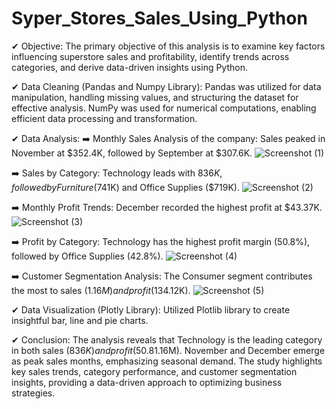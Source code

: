 # Syper_Stores_Sales_Using_Python 


✔ Objective: The primary objective of this analysis is to examine key factors influencing superstore sales and profitability, identify trends across categories, and derive data-driven insights using Python.

✔ Data Cleaning (Pandas and Numpy Library): Pandas was utilized for data manipulation, handling missing values, and structuring the dataset for effective analysis. NumPy was used for numerical computations, enabling efficient data processing and transformation.

✔ Data Analysis:
   ➡️ Monthly Sales Analysis of the company: Sales peaked in November at $352.4K, followed by September at $307.6K.
   ![Screenshot (1)](https://github.com/subhajitdey295/Python_Super_Stores_Sales/assets/73297451/9d78761e-30ef-46d3-8683-543d9ed57b78)

   ➡️ Sales by Category: Technology leads with $836K, followed by Furniture ($741K) and Office Supplies ($719K).
   ![Screenshot (2)](https://github.com/subhajitdey295/Python_Super_Stores_Sales/assets/73297451/41fe1d66-4428-48d1-9474-56eb112b5af1)

   ➡️ Monthly Profit Trends: December recorded the highest profit at $43.37K.
   ![Screenshot (3)](https://github.com/subhajitdey295/Python_Super_Stores_Sales/assets/73297451/f900ba37-f5a2-44a8-b3dc-c44483c1d583)

   ➡️ Profit by Category: Technology has the highest profit margin (50.8%), followed by Office Supplies (42.8%).
   ![Screenshot (4)](https://github.com/subhajitdey295/Python_Super_Stores_Sales/assets/73297451/daaca910-df07-4a20-89c9-3a6ee111a386)

   ➡️ Customer Segmentation Analysis: The Consumer segment contributes the most to sales ($1.16M) and profit ($134.12K).
   ![Screenshot (5)](https://github.com/subhajitdey295/Python_Super_Stores_Sales/assets/73297451/27631e19-1745-4b31-a8d3-0a73ade4963a)

✔ Data Visualization (Plotly Library): Utilized Plotlib library to create insightful bar, line and pie charts.

✔ Conclusion: The analysis reveals that Technology is the leading category in both sales ($836K) and profit (50.8%), while Consumers drive the highest revenue ($1.16M). November and December emerge as peak sales months, emphasizing seasonal demand. The study highlights key sales trends, category performance, and customer segmentation insights, providing a data-driven approach to optimizing business strategies.
